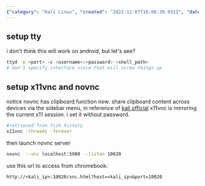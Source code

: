 ```yaml
---
{"category": "Kali Linux", "created": "2022-12-07T16:06:39.931Z", "date": "2022-12-07 16:06:39", "description": "This tutorial provides step-by-step instructions for accessing Kali Linux on Chromebook using ttyd, x11vnc, and novnc. It includes detailed setup procedures for each tool, demonstrates novnc's clipboard sharing feature, and offers the necessary commands to help users make the most of their experience.", "modified": "2022-12-08T05:23:03.016Z", "tags": ["Kali Linux", "Chromebook", "TTYD", "X11VNC", "Novnc", "Clipboard Sharing", "Command Line"], "title": "access kali on chromebook or anywhere"}
---
```

## setup tty
i don't think this will work on android, but let's see?
```bash
ttyd -p <port> -c <username>:<password> <shell_path>
# don't specify interface since that will screw things up
```
## setup x11vnc and novnc
notice novnc has clipboard function now. share clipboard content across devices via the sidebar menu,
in reference of [kali official](https://kali.org/general-use/novnc-kali-in-browser)
x11vnc is mirroring the current x11 session. i set it without password.
```bash
#retrieved from fish history
x11vnc -threads -forever
```
then launch novnc server
```bash
novnc  --vnc localhost:5900 --listen 10020
```
use this url to access from chromebook:
```
http://<kali_ip>:10020/vnc.html?host=<kali_ip>&port=10020
```